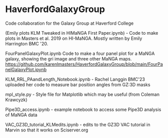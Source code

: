 # HaverfordGalaxyGroup
Code collaboration for the Galaxy Group at Haverford College

(Emily plots KLM Tweaked in HIMaNGA First Paper.ipynb) - Code to make plots in Masters et al. 2019 on HI-MaNGA. Mostly written by Emily Harrington BMC '20. 

FourPanelGalaxyPlot.ipynb Code to make a four panel plot for a MaNGA galaxy, showing the gri image and three other MaNGA maps. 
https://github.com/karenlmasters/HaverfordGalaxyGroup/blob/main/FourPanelGalaxyPlot.ipynb

KLM_RRL_PAandLength_Notebook.ipynb - Rachel Langgin BMC'23 uploaded her code to measure bar position angles from GZ:3D masks  

mpl_style.py - Style file for Matplotlib which may be useful (from Coleman Krawcyzk)

Pipe3D_access.ipynb - example notebook to access some Pipe3D analysis of MaNGA data

VAC_GZ3D_tutorial_KLMedits.ipynb - edits to the GZ3D VAC tutorial in Marvin so that it works on Sciserver.org